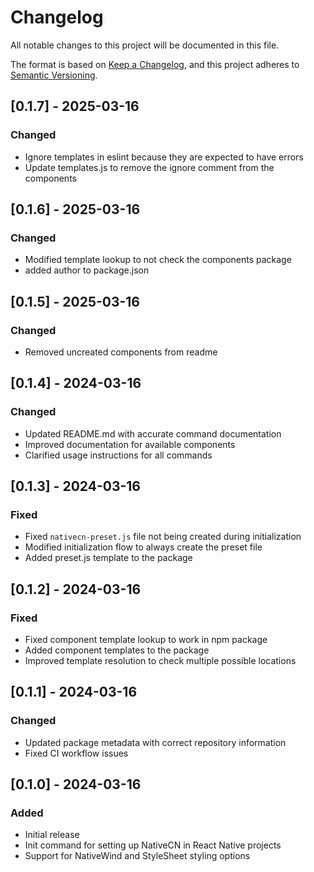 # Changelog

All notable changes to this project will be documented in this file.

The format is based on [Keep a Changelog](https://keepachangelog.com/en/1.0.0/),
and this project adheres to [Semantic Versioning](https://semver.org/spec/v2.0.0.html).

## [0.1.7] - 2025-03-16

### Changed

- Ignore templates in eslint because they are expected to have errors
- Update templates.js to remove the ignore comment from the components

## [0.1.6] - 2025-03-16

### Changed

- Modified template lookup to not check the components package
- added author to package.json

## [0.1.5] - 2025-03-16

### Changed

- Removed uncreated components from readme

## [0.1.4] - 2024-03-16

### Changed

- Updated README.md with accurate command documentation
- Improved documentation for available components
- Clarified usage instructions for all commands

## [0.1.3] - 2024-03-16

### Fixed

- Fixed `nativecn-preset.js` file not being created during initialization
- Modified initialization flow to always create the preset file
- Added preset.js template to the package

## [0.1.2] - 2024-03-16

### Fixed

- Fixed component template lookup to work in npm package
- Added component templates to the package
- Improved template resolution to check multiple possible locations

## [0.1.1] - 2024-03-16

### Changed

- Updated package metadata with correct repository information
- Fixed CI workflow issues

## [0.1.0] - 2024-03-16

### Added

- Initial release
- Init command for setting up NativeCN in React Native projects
- Support for NativeWind and StyleSheet styling options
